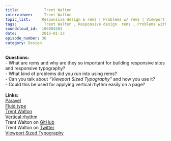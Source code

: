 ```yaml
--- 
title:           Trent Walton 
interviewee:     Trent Walton 
topic_list:     Responsive design & rems | Problems w/ rems | Viewport Sized Typography
tags:            Trent Walton , Responsive design  rems , Problems with rems , Viewport Sized Typography
soundcloud_id:  186003503
date:           2015-01-13
episode_number: 36
category: Design
---
```


<p class="show_notes_display"><b>Questions:</b><br>- What are rems and why are they so important for building responsive sites and responsive typography?<br>- What kind of problems did you run into using rems?<br>- Can you talk about <i>“Viewport Sized Typography”</i> and how you use it?<br>- Could this be used for applying vertical rhythm easily on a page?<br><br><b>Links:</b><br><a rel="nofollow" target="_blank" href="http://paravelinc.com/">Paravel</a><br><a rel="nofollow" target="_blank" href="http://trentwalton.com/2012/06/19/fluid-type/">Fluid type</a><br><a rel="nofollow" target="_blank" href="http://trentwalton.com/">Trent Walton</a><br><a rel="nofollow" target="_blank" href="http://webdesign.tutsplus.com/articles/improving-layout-with-vertical-rhythm--webdesign-14070">Vertical rhythm</a><br>Trent Walton on <a rel="nofollow" target="_blank" href="https://github.com/TrentWalton">GitHub</a><br>Trent Walton on <a rel="nofollow" target="_blank" href="https://twitter.com/trentwalton">Twitter</a><br><a rel="nofollow" target="_blank" href="http://sosweetcreative.com/2738/viewport-sized-typography">Viewport Sized Typography</a><br><br></p>
